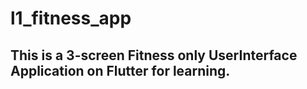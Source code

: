 # l1_fitness_app

## This is a 3-screen Fitness only UserInterface Application on Flutter for learning.
